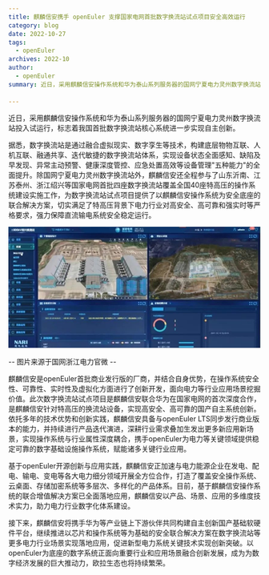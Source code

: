 ```yaml
---
title: 麒麟信安携手 openEuler 支撑国家电网首批数字换流站试点项目安全高效运行
category: blog
date: 2022-10-27
tags:
  - openEuler
archives: 2022-10
author:
  - openEuler
summary: 近日，采用麒麟信安操作系统和华为泰山系列服务器的国网宁夏电力灵州数字换流站投入试运行，标志着我国首批数字换流站核心系统进一步实现自主创新。

---
```



近日，采用麒麟信安操作系统和华为泰山系列服务器的国网宁夏电力灵州数字换流站投入试运行，标志着我国首批数字换流站核心系统进一步实现自主创新。

据悉，数字换流站是通过融合虚拟现实、数字孪生等技术，构建底层物物互联、人机互联、融通共享、迭代敏捷的数字换流站体系，实现设备状态全面感知、缺陷及早发现、异常主动预警、健康深度管控、应急处置高效等设备管理"五种能力"的全面提升。除国网宁夏电力灵州数字换流站外，麒麟信安还全程参与了山东沂南、江苏泰州、浙江绍兴等国家电网首批四座数字换流站覆盖全国40座特高压的操作系统建设实施工作，为数字换流站试点项目提供了以麒麟信安操作系统为安全底座的联合解决方案，切实满足了特高压背景下电力行业对高安全、高可靠和强实时等严格要求，强力保障直流输电系统安全稳定运行。

![1](images/1.jpg)

-- 图片来源于国网浙江电力官微 --

麒麟信安是openEuler首批商业发行版的厂商，并结合自身优势，在操作系统安全性、可靠性、实时性及虚拟化方面进行了创新开发，面向电力等行业应用场景挖掘价值。此次数字换流站试点项目是麒麟信安联合华为在国家电网的首次深度合作，是麒麟信安针对特高压的换流站设备，实现高安全、高可靠的国产自主系统创新。依托多年的技术优势和创新实践，麒麟信安具备与openEuler LTS同步发行商业版本的能力，并持续进行产品迭代演进，深耕行业需求叠加生发出更多新应用新场景，实现操作系统与行业属性深度耦合，携手openEuler为电力等关键领域提供稳定可靠的数字基础设施操作系统，赋能诸多关键行业应用。

基于openEuler开源创新与应用实践，麒麟信安正加速与电力能源企业在发电、配电、输电、变电等各大电力细分领域开展全方位合作，打造了覆盖安全操作系统、云桌面、存储加密系统等多层次、多样化的产品体系。目前，基于麒麟信安操作系统的联合增值解决方案已全面落地应用，麒麟信安以产品、场景、应用的多维度技术实力，助力电力行业数字化体系建设。

接下来，麒麟信安将携手华为等产业链上下游伙伴共同构建自主创新国产基础软硬件平台，继续推进以芯片和操作系统等为基础的安全联合解决方案在数字换流站等更多电力行业场景实现落地应用，促进新型电力系统关键技术实现创新突破。以openEuler为底座的数字系统正面向重要行业和应用场景融合创新发展，成为为数字经济发展的巨大推动力，欧拉生态也将持续繁荣。

